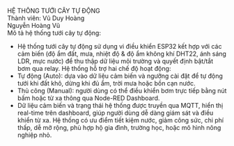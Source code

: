 HỆ THÔNG TƯỚI CÂY TỰ ĐỘNG  
Thành viên:   Vũ Duy Hoàng  
                Nguyễn Hoàng Vũ  
Mô tả hệ thống tưới cây tự động:
- Hệ thống tưới cây tự động sử dụng vi điều khiển ESP32 kết hợp với các cảm biến (độ ẩm đất, mưa, nhiệt độ & độ ẩm không khí DHT22, ánh sáng LDR, mực nước) để thu thập dữ liệu môi trường và quyết định bật/tắt bơm qua relay. Hệ thống hỗ trợ hai chế độ hoạt động:
- Tự động (Auto): dựa vào dữ liệu cảm biến và ngưỡng cài đặt để tự động tưới khi đất khô, dừng khi đủ ẩm, trời mưa hoặc bồn cạn nước.
- Thủ công (Manual): người dùng có thể điều khiển bơm trực tiếp bằng nút bấm hoặc từ xa thông qua Node-RED Dashboard.
- Dữ liệu cảm biến và trạng thái hệ thống được truyền qua MQTT, hiển thị real-time trên dashboard, giúp người dùng dễ dàng giám sát và điều khiển từ xa. Hệ thống có ưu điểm tiết kiệm nước, giảm công sức, chi phí thấp, dễ mở rộng, phù hợp hộ gia đình, trường học, hoặc mô hình nông nghiệp nhỏ.
